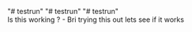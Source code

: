 "# testrun" 
"# testrun" 
"# testrun"  
Is this working ? - Bri 
trying this out lets see if it works 

